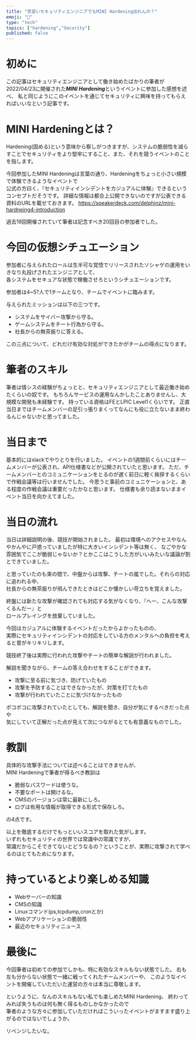 ```yaml
---
title: "見習いセキュリティエンジニアでもMINI Hardening出れんの？"
emoji: "📝"
type: "tech"
topics: ["hardening","Security"]
published: false
---
```


# 初めに
この記事はセキュリティエンジニアとして働き始めたばかりの筆者が  
2022/04/23に開催された***MINI Hardening***というイベントに参加した感想を述べ、
私と同じようにこのイベントを通じてセキュリティに興味を持ってもらえればいいなという記事です。

# MINI Hardeningとは？
Hardening(固める)という意味から察しがつきますが、システムの脆弱性を減らすことでセキュリティをより堅牢にすること、また、それを競うイベントのことを指します。

今回参加したMINI Hardeningは言葉の通り、Hardeningをちょっと小さい規模で体験できるようなイベントで  
公式の方曰く、『セキュリティインシデントをカジュアルに体験』できるというコンセプトだそうです。
詳細な情報は都合上公開できないのですが公表できる資料のURLを載せておきます。
https://speakerdeck.com/delphinz/mini-hardneing4-introduction

過去19回開催されていて筆者は記念すべき20回目の参加者でした。

# 今回の仮想シチュエーション
参加者に与えられたロールは生半可な覚悟でリリースされたソシャゲの運用をいきなり丸投げされたエンジニアとして、  
各システムをセキュアな状態で稼働させろというシチュエーションです。

参加者は4~5?人で1チームとなり、チームでイベントに臨みます。

与えられたミッションは以下の三つです。
- システムをサイバー攻撃から守る。
- ゲームシステムをチート行為から守る。
- 社長からの無茶振りに答える。

この三点について、どれだけ有効な対処ができたかがチームの得点になります。

# 筆者のスキル
筆者は情シスの経験がちょっとと、セキュリティエンジニアとして最近働き始めたくらいの奴です。
もちろんサービスの運用なんかしたことありませんし、大規模な開発も未経験です。
持っている資格はFEとLPIC Level1くらいです。
正直当日まではチームメンバーの足引っ張りまくってなんにも役に立たないまま終わるんじゃないかと思ってました。

# 当日まで
基本的にはslackでやりとりを行いました。
イベントの1週間前くらいにはチームメンバーが公表され、API仕様書などが公開されていたと思います。
ただ、チームメンバーとのコミュニケーションをとるのが遅く前日に軽く挨拶するくらいで作戦会議等は行いませんでした。
今思うと事前のコミュニケーションと、ある程度の作戦会議は重要だったかなと思います。
仕様書も余り読まないままイベント当日を向かえてました。

# 当日の流れ
当日は詳細説明の後、競技が開始されました。
最初は環境へのアクセスやなんやかんやに戸惑っていましたが特に大きいインシデント等は無く、
なごやかな雰囲気でここが脆弱じゃないか？とかここはこうした方がいいみたいな議論が割とできていました。

と思っていたのも束の間で、中盤からは攻撃、チートの嵐でした。それらの対応に追われる中、  
社長からの無茶振りが飛んできたときはどこか懐かしい苛立ちを覚えました。

終盤には新たな攻撃が確認されても対応する気がなくなり、『へー、こんな攻撃くるんだー』と  
ロールプレイングを放棄していました。

今回はカジュアルに体験するイベントだったからよかったものの、  
実際にセキュリティインシデントの対応をしている方のメンタルへの負担を考えると胃がキリキリします。

競技終了後は実際に行われた攻撃やチートの簡単な解説が行われました。

解説を聞きながら、チームの答え合わせをすることができます。
- 攻撃に至る前に気づき、防げていたもの
- 攻撃を予防することはできなかったが、対策を打てたもの
- 攻撃が行われていたことに気づけなかったもの

ボコボコに攻撃されていたとしても、解説を聞き、自分が気にするべきだった点や  
気にしていて正解だった点が見えて次につながるとても有意義なものでした。

# 教訓
具体的な攻撃手法については述べることはできませんが、  
MINI Hardeningで筆者が得るべき教訓は

- 脆弱なパスワードは使うな。
- 不要なポートは開けるな。
- CMSのバージョンは常に最新にしろ。
- ログは有用な情報が取得できる形式で保存しろ。

の4点です。

以上を徹底するだけでもっといいスコアを取れた気がします。  
いずれもセキュリティの世界では常識中の常識ですが、  
常識だからこそできてないとどうなるの？ということが、実際に攻撃されて学べるのはとてもためになります。

# 持っているとより楽しめる知識
- Webサーバーの知識
- CMSの知識
- Linuxコマンド(ps,tcpdump,cronとか)
- Webアプリケーションの脆弱性
- 最近のセキュリティニュース

# 最後に
今回筆者は初めての参加でしかも、特に有効なスキルもない状態でした。
右も左も分からない状態で一緒に戦ってくれたチームメンバーや、
このようなイベントを開催していただいた運営の方々は本当に尊敬します。

というように、なんのスキルもない私でも楽しめたMINI Hardening、
終わってみれば失うものは何も無く得るものしかなかったので  
筆者のような方々に参加していただければこういったイベントがますます盛り上がるのではないでしょうか。

リベンジしたいな。



